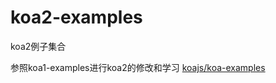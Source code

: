 # koa2-examples
koa2例子集合

参照koa1-examples进行koa2的修改和学习
[koajs/koa-examples](https://github.com/koajs/examples)
